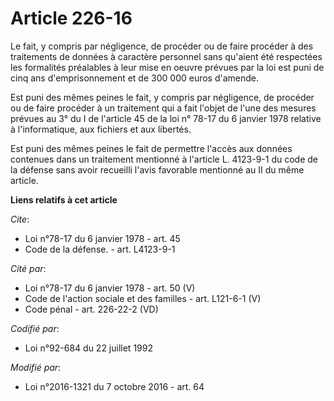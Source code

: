 # Article 226-16

Le fait, y compris par négligence, de procéder ou de faire procéder à des traitements de données à caractère personnel sans
qu'aient été respectées les formalités préalables à leur mise en oeuvre prévues par la loi est puni de cinq ans
d'emprisonnement et de 300 000 euros d'amende.

Est puni des mêmes peines le fait, y compris par négligence, de procéder ou de faire procéder à un traitement qui a fait
l'objet de l'une des mesures prévues au 3° du I de l'article 45 de la loi n° 78-17 du 6 janvier 1978 relative à
l'informatique, aux fichiers et aux libertés.

Est puni des mêmes peines le fait de permettre l'accès aux données contenues dans un traitement mentionné à l'article L.
4123-9-1 du code de la défense sans avoir recueilli l'avis favorable mentionné au II du même article.

**Liens relatifs à cet article**

_Cite_:

  - Loi n°78-17 du 6 janvier 1978 - art. 45
  - Code de la défense. - art. L4123-9-1

_Cité par_:

  - Loi n°78-17 du 6 janvier 1978 - art. 50 (V)
  - Code de l'action sociale et des familles - art. L121-6-1 (V)
  - Code pénal - art. 226-22-2 (VD)

_Codifié par_:

  - Loi n°92-684 du 22 juillet 1992

_Modifié par_:

  - Loi n°2016-1321 du 7 octobre 2016 - art. 64
